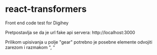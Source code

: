 # react-transformers
Front end code test for Digihey

Pretpostavlja se da je url fake api servera: http://localhost:3000

Prilikom upisivanja u polje "gear" potrebno je posebne elemente odvojiti zarezom i razmakom ", "


